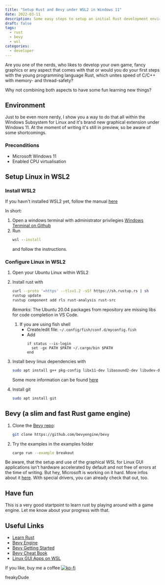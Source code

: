 ```yaml
---
title: "Setup Rust and Bevy under WSL2 in Windows 11"
date: 2022-03-11
description: Some easy steps to setup an initial Rust development environment in Windows 11 WSL2/Ubuntu Linux together with the needed libraries to compile and run all of the Bevy examples. All that is running within the brand new preview of the graphical WSL implementation. 
draft: false
tags:
  - rust
  - bevy
  - wsl
categories:
  - developer
---
```


Are you one of the nerds, who likes to develop your own game, fancy graphics or any aspect that comes with that or would you do your first steps with the young programming language Rust, which unites speed of C/C++ with memory- and thread-safety?

Why not combining both aspects to have some fun learning new things?

## Environment
Just to be even more nerdy, I show you a way to do that all within the Windows Subsystem for Linux and it's brand new graphical extension under Windows 11. At the moment of writing it's still in preview, so be aware of some shortcomings.

### Preconditions
- Microsoft Windows 11
- Enabled CPU virtualisation

## Setup Linux in WSL2

### Install WSL2

If you havn't installed WSL2 yet, follow the manual [here](https://docs.microsoft.com/en-us/windows/wsl/install)

In short:
1. Open a windows terminal with administrator privilegies [Windows Terminal on Github](https://github.com/microsoft/terminal)
1. Run
   ```bat 
   wsl --install
   ```    
   and follow the instructions.

### Configure Linux in WSL2

1. Open your Ubuntu Linux within WSL2

1. Install rust with 
   ```sh
   curl --proto '=https' --tlsv1.2 -sSf https://sh.rustup.rs | sh 
   rustup update
   rustup component add rls rust-analysis rust-src
   ```

   *Remarks*: The Ubuntu 20.04 packages from repository are missing libs for code completion in VS Code.

   1. If you are using fish shell
      - Create/edit file: `~/.config/fish/conf.d/myconfig.fish`
      - Add 
        ```fish
        if status --is-login
          set -gx PATH $PATH ~/.cargo/bin $PATH
        end
        ```

1. Install bevy linux dependencies with 
   ```sh
   sudo apt install g++ pkg-config libx11-dev libasound2-dev libudev-dev libwayland-dev libxkbcommon-dev mesa-vulkan-drivers
   ``` 
   Some more information can be found [here](https://github.com/bevyengine/bevy/blob/main/docs/linux_dependencies.md)

1. Install git 
   ```sh
   sudo apt install git
   ```

## Bevy (a slim and fast Rust game engine)

1. Clone the [Bevy repo](https://github.com/bevyengine/bevy):
   ```sh 
   git clone https://github.com/bevyengine/bevy
   ```

2. Try the examples in the examples folder
   ```sh
   cargo run --example breakout
   ```

Be aware, that the setup and use of the graphical WSL for Linux GUI applications isn't hardware accelerated by default and not free of errors at the time of writing. But hey, Microsoft is working on it hard. More infos about it [here](https://docs.microsoft.com/en-us/windows/wsl/tutorials/gui-apps). With special drivers, you can already check that out, too.

## Have fun

This is a very good startpoint to learn rust by playing around with a game engine. Let me know about your progress with that.

## Useful Links
- [Learn Rust](https://www.rust-lang.org/learn)
- [Bevy Engine](https://bevyengine.org/)
- [Bevy Getting Started](https://bevyengine.org/learn/book/getting-started/)
- [Bevy Cheat Book](https://bevy-cheatbook.github.io/)
- [Linux GUI Apps on WSL](https://docs.microsoft.com/en-us/windows/wsl/tutorials/gui-apps)

If you like, buy me a coffee [![ko-fi](https://ko-fi.com/img/githubbutton_sm.svg)](https://ko-fi.com/F2F7GC8PC)

freakyDude
